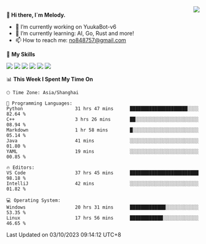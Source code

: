 <a href="#">
  <img align="right" src="https://github-readme-stats.vercel.app/api?username=melodyyuuka&count_private=true&show_icons=true" />
</a>

**👋 Hi there, I`m Melody.**

- 🔭 I’m currently working on YuukaBot-v6
- 🌱 I’m currently learning: AI, Go, Rust and more!
- 📫 How to reach me: no848757@gmail.com

🌟 **My Skills** 

![](https://img.shields.io/badge/-Python-3e74a2?style=flat-square&logo=Python&logoColor=fff)
![](https://img.shields.io/badge/-Java-007396?style=flat-square&logo=OpenJDK&logoColor=fff)
![](https://img.shields.io/badge/-Node.js-339933?style=flat-square&logo=Node.js&logoColor=fff)
![](https://img.shields.io/badge/-Git-f05032?style=flat-square&logo=git&logoColor=fff)
![](https://img.shields.io/badge/-PostgreSQL-4169e1?style=flat-square&logo=PostgreSQL&logoColor=fff)
![](https://img.shields.io/badge/-VSCode-007acc?style=flat-square&logo=Visual-Studio-Code&logoColor=fff)


<!--START_SECTION:waka-->
📊 **This Week I Spent My Time On** 

```text
🕑︎ Time Zone: Asia/Shanghai

💬 Programming Languages: 
Python                   31 hrs 47 mins      █████████████████████░░░░   82.64 % 
C++                      3 hrs 26 mins       ██░░░░░░░░░░░░░░░░░░░░░░░   08.94 % 
Markdown                 1 hr 58 mins        █░░░░░░░░░░░░░░░░░░░░░░░░   05.14 % 
Java                     41 mins             ░░░░░░░░░░░░░░░░░░░░░░░░░   01.80 % 
YAML                     19 mins             ░░░░░░░░░░░░░░░░░░░░░░░░░   00.85 % 

🔥 Editors: 
VS Code                  37 hrs 45 mins      █████████████████████████   98.18 % 
IntelliJ                 42 mins             ░░░░░░░░░░░░░░░░░░░░░░░░░   01.82 % 

💻 Operating System: 
Windows                  20 hrs 31 mins      █████████████░░░░░░░░░░░░   53.35 % 
Linux                    17 hrs 56 mins      ████████████░░░░░░░░░░░░░   46.65 % 
```


 Last Updated on 03/10/2023 09:14:12 UTC+8
<!--END_SECTION:waka-->
